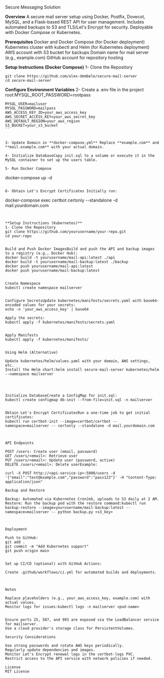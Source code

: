 Secure Messaging Solution

**Overview**
A secure mail server setup using Docker, Postfix, Dovecot, MySQL, and a Flask-based REST API for user management. Includes automated backups to S3 and TLS/Let's Encrypt for security. Deployable with Docker Compose or Kubernetes.

**Prerequisites**
Docker and Docker Compose (for Docker deployment)
Kubernetes cluster with kubectl and Helm (for Kubernetes deployment)
AWS account with S3 bucket for backups
Domain name for mail server (e.g., example.com)
GitHub account for repository hosting

**Setup Instructions (Docker Compose)**
1- Clone the Repository
```
git clone https://github.com/alex-dembele/secure-mail-server
cd secure-mail-server
```

**Configure Environment Variables**
2- Create a .env file in the project root:MYSQL_ROOT_PASSWORD=rootpass
```
MYSQL_USER=mailuser
MYSQL_PASSWORD=mailpass
AWS_ACCESS_KEY_ID=your_aws_access_key
AWS_SECRET_ACCESS_KEY=your_aws_secret_key
AWS_DEFAULT_REGION=your_aws_region
S3_BUCKET=your_s3_bucket
``


3- Update Domain in **docker-compose.yml** Replace **example.com** and **mail.example.com** with your actual domain.

4- Initialize DatabaseCopy init.sql to a volume or execute it in the MySQL container to set up the users table.

5- Run Docker Compose
```
docker-compose up -d
```

6- Obtain Let's Encrypt Certificates Initially run:
```
docker-compose exec certbot certonly --standalone -d mail.yourdomain.com
```


**Setup Instructions (Kubernetes)**
1- Clone the Repository
git clone https://github.com/yourusername/your-repo.git
cd your-repo


Build and Push Docker ImagesBuild and push the API and backup images to a registry (e.g., Docker Hub):
docker build -t yourusername/mail-api:latest ./api
docker build -t yourusername/mail-backup:latest ./backup
docker push yourusername/mail-api:latest
docker push yourusername/mail-backup:latest


Create Namespace
kubectl create namespace mailserver


Configure SecretsUpdate kubernetes/manifests/secrets.yaml with base64-encoded values for your secrets:
echo -n 'your_aws_access_key' | base64

Apply the secrets:
kubectl apply -f kubernetes/manifests/secrets.yaml


Apply Manifests
kubectl apply -f kubernetes/manifests/


Using Helm (Alternative)

Update kubernetes/helm/values.yaml with your domain, AWS settings, etc.
Install the Helm chart:helm install secure-mail-server kubernetes/helm --namespace mailserver




Initialize DatabaseCreate a ConfigMap for init.sql:
kubectl create configmap db-init --from-file=init.sql -n mailserver


Obtain Let's Encrypt CertificatesRun a one-time job to get initial certificates:
kubectl run certbot-init --image=certbot/certbot --namespace=mailserver -- certonly --standalone -d mail.yourdomain.com



API Endpoints

POST /users: Create user (email, password)
GET /users/<email>: Retrieve user
PUT /users/<email>: Update user (password, active)
DELETE /users/<email>: Delete userExample:

curl -X POST http://<api-service-ip>:5000/users -d '{"email":"test@example.com","password":"pass123"}' -H "Content-Type: application/json"

Backup and Restore

Backup: Automated via Kubernetes CronJob, uploads to S3 daily at 2 AM.
Restore: Run the backup pod with the restore command:kubectl run backup-restore --image=yourusername/mail-backup:latest --namespace=mailserver -- python backup.py <s3_key>



Deployment

Push to GitHub:
git add .
git commit -m "Add Kubernetes support"
git push origin main


Set up CI/CD (optional) with GitHub Actions:

Create .github/workflows/ci.yml for automated builds and deployments.



Notes

Replace placeholders (e.g., your_aws_access_key, example.com) with actual values.
Monitor logs for issues:kubectl logs -n mailserver <pod-name>


Ensure ports 25, 587, and 993 are exposed via the LoadBalancer service for mailserver.
Use a cloud provider's storage class for PersistentVolumes.

Security Considerations

Use strong passwords and rotate AWS keys periodically.
Regularly update dependencies and images.
Monitor Let's Encrypt renewal logs in the certbot-logs PVC.
Restrict access to the API service with network policies if needed.

License
MIT License
